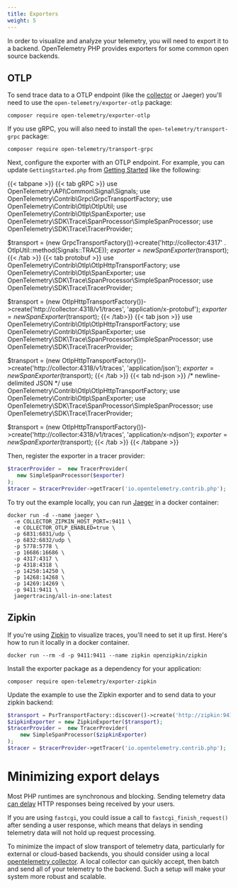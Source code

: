 ```yaml
---
title: Exporters
weight: 5
---
```


In order to visualize and analyze your telemetry, you will need to export it to
a backend. OpenTelemetry PHP provides exporters for some common open source
backends.

## OTLP

To send trace data to a OTLP endpoint (like the [collector](/docs/collector) or
Jaeger) you'll need to use the `open-telemetry/exporter-otlp` package:

```shell
composer require open-telemetry/exporter-otlp
```

If you use gRPC, you will also need to install the
`open-telemetry/transport-grpc` package:

```shell
composer require open-telemetry/transport-grpc
```

Next, configure the exporter with an OTLP endpoint. For example, you can update
`GettingStarted.php` from [Getting Started](../getting-started/) like the
following:

<!-- prettier-ignore-start -->
{{< tabpane >}}
{{< tab gRPC >}}
use OpenTelemetry\API\Common\Signal\Signals;
use OpenTelemetry\Contrib\Grpc\GrpcTransportFactory;
use OpenTelemetry\Contrib\Otlp\OtlpUtil;
use OpenTelemetry\Contrib\Otlp\SpanExporter;
use OpenTelemetry\SDK\Trace\SpanProcessor\SimpleSpanProcessor;
use OpenTelemetry\SDK\Trace\TracerProvider;

$transport = (new GrpcTransportFactory())->create('http://collector:4317' . OtlpUtil::method(Signals::TRACE));
$exporter = new SpanExporter($transport);
{{< /tab >}}
{{< tab protobuf >}}
use OpenTelemetry\Contrib\Otlp\OtlpHttpTransportFactory;
use OpenTelemetry\Contrib\Otlp\SpanExporter;
use OpenTelemetry\SDK\Trace\SpanProcessor\SimpleSpanProcessor;
use OpenTelemetry\SDK\Trace\TracerProvider;

$transport = (new OtlpHttpTransportFactory())->create('http://collector:4318/v1/traces', 'application/x-protobuf');
$exporter = new SpanExporter($transport);
{{< /tab>}}
{{< tab json >}}
use OpenTelemetry\Contrib\Otlp\OtlpHttpTransportFactory;
use OpenTelemetry\Contrib\Otlp\SpanExporter;
use OpenTelemetry\SDK\Trace\SpanProcessor\SimpleSpanProcessor;
use OpenTelemetry\SDK\Trace\TracerProvider;

$transport = (new OtlpHttpTransportFactory())->create('http://collector:4318/v1/traces', 'application/json');
$exporter = new SpanExporter($transport);
{{< /tab >}}
{{< tab nd-json >}}
/* newline-delimited JSON */
use OpenTelemetry\Contrib\Otlp\OtlpHttpTransportFactory;
use OpenTelemetry\Contrib\Otlp\SpanExporter;
use OpenTelemetry\SDK\Trace\SpanProcessor\SimpleSpanProcessor;
use OpenTelemetry\SDK\Trace\TracerProvider;

$transport = (new OtlpHttpTransportFactory())->create('http://collector:4318/v1/traces', 'application/x-ndjson');
$exporter = new SpanExporter($transport);
{{< /tab >}}
{{< /tabpane >}}
<!-- prettier-ignore-end -->

Then, register the exporter in a tracer provider:

```php
$tracerProvider =  new TracerProvider(
   new SimpleSpanProcessor($exporter)
);
$tracer = $tracerProvider->getTracer('io.opentelemetry.contrib.php');
```

To try out the example locally, you can run
[Jaeger](https://www.jaegertracing.io/) in a docker container:

```shell
docker run -d --name jaeger \
  -e COLLECTOR_ZIPKIN_HOST_PORT=:9411 \
  -e COLLECTOR_OTLP_ENABLED=true \
  -p 6831:6831/udp \
  -p 6832:6832/udp \
  -p 5778:5778 \
  -p 16686:16686 \
  -p 4317:4317 \
  -p 4318:4318 \
  -p 14250:14250 \
  -p 14268:14268 \
  -p 14269:14269 \
  -p 9411:9411 \
  jaegertracing/all-in-one:latest
```

## Zipkin

If you're using [Zipkin](https://zipkin.io/) to visualize traces, you'll need to
set it up first. Here's how to run it locally in a docker container.

```shell
docker run --rm -d -p 9411:9411 --name zipkin openzipkin/zipkin
```

Install the exporter package as a dependency for your application:

```shell
composer require open-telemetry/exporter-zipkin
```

Update the example to use the Zipkin exporter and to send data to your zipkin
backend:

```php
$transport = PsrTransportFactory::discover()->create('http://zipkin:9411/api/v2/spans', 'application/json');
$zipkinExporter = new ZipkinExporter($transport);
$tracerProvider =  new TracerProvider(
    new SimpleSpanProcessor($zipkinExporter)
);
$tracer = $tracerProvider->getTracer('io.opentelemetry.contrib.php');
```

# Minimizing export delays

Most PHP runtimes are synchronous and blocking. Sending telemetry data
[can delay](/docs/reference/specification/performance/#shutdown-and-explicit-flushing-could-block)
HTTP responses being received by your users.

If you are using `fastcgi`, you could issue a call to `fastcgi_finish_request()`
after sending a user response, which means that delays in sending telemetry data
will not hold up request processing.

To minimize the impact of slow transport of telemetry data, particularly for
external or cloud-based backends, you should consider using a local
[opentelemetry collector](/docs/collector). A local collector can quickly
accept, then batch and send all of your telemetry to the backend. Such a setup
will make your system more robust and scalable.
